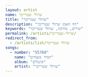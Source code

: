 ```yaml
---
layout: artist
name: שרולי שטרייכר
title: "שרולי שטרייכר"
description: "דף האמן שרולי שטרייכר"
keywords: "שירים, מוזיקה, שרולי שטרייכר"
permalink: /artists/שרולי-שטרייכר/
redirect_from:
  - /artists/list/שרולי שטרייכר
songs:
  - number: "55768"
    name: "תמיד מנצחים"
    album: "סינגלים"
    artist: "שרולי שטרייכר"
---
```

